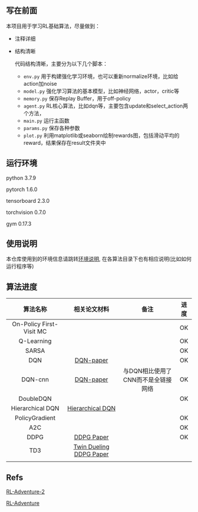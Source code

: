 

## 写在前面

本项目用于学习RL基础算法，尽量做到：

* 注释详细
* 结构清晰
  
  代码结构清晰，主要分为以下几个脚本：

  * ```env.py``` 用于构建强化学习环境，也可以重新normalize环境，比如给action加noise
  * ```model.py``` 强化学习算法的基本模型，比如神经网络，actor，critic等
  * ```memory.py``` 保存Replay Buffer，用于off-policy
  * ```agent.py``` RL核心算法，比如dqn等，主要包含update和select_action两个方法，
  * ```main.py``` 运行主函数
  * ```params.py``` 保存各种参数
  * ```plot.py``` 利用matplotlib或seaborn绘制rewards图，包括滑动平均的reward，结果保存在result文件夹中

## 运行环境

python 3.7.9

pytorch 1.6.0

tensorboard 2.3.0 

torchvision 0.7.0 

gym 0.17.3
## 使用说明

本仓库使用到的环境信息请跳转[环境说明](https://github.com/JohnJim0816/reinforcement-learning-tutorials/blob/master/env_info.md), 在各算法目录下也有相应说明(比如如何运行程序等)

## 算法进度

|         算法名称         |                        相关论文材料                         |                备注                | 进度 |
| :----------------------: | :---------------------------------------------------------: | :--------------------------------: | :--: |
| On-Policy First-Visit MC |                                                             |                                    |  OK  |
|        Q-Learning        |                                                             |                                    |  OK  |
|          SARSA           |                                                             |                                    |  OK  |
|           DQN            | [DQN-paper](https://www.cs.toronto.edu/~vmnih/docs/dqn.pdf) |                                    |  OK  |
|         DQN-cnn          | [DQN-paper](https://www.cs.toronto.edu/~vmnih/docs/dqn.pdf) | 与DQN相比使用了CNN而不是全链接网络 |  OK  |
|        DoubleDQN         |                                                             |                                    |  OK  |
|     Hierarchical DQN     |    [Hierarchical DQN](https://arxiv.org/abs/1604.06057)     |                                    |      |
|      PolicyGradient      |                                                             |                                    |  OK  |
|           A2C            |                                                             |                                    |  OK  |
|           DDPG           |       [DDPG Paper](https://arxiv.org/abs/1509.02971)        |                                    |  OK  |
|           TD3            | [Twin Dueling DDPG Paper](https://arxiv.org/abs/1802.09477) |                                    |      |
|                          |                                                             |                                    |      |



## Refs


[RL-Adventure-2](https://github.com/higgsfield/RL-Adventure-2)

[RL-Adventure](https://github.com/higgsfield/RL-Adventure)
